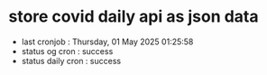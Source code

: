 # store covid daily api as json data

- last cronjob : Thursday, 01 May 2025 01:25:58
- status og cron : success
- status daily cron : success
      
      